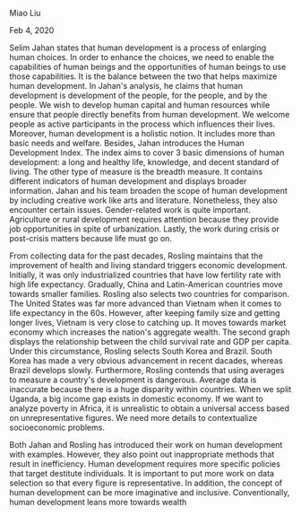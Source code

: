 Miao Liu

Feb 4, 2020

Selim Jahan states that human development is a process of enlarging human choices. In order to enhance the choices, we need to enable the capabilities of human beings and the opportunities of human beings to use those capabilities. It is the balance between the two that helps maximize human development. In Jahan's analysis, he claims that human development is development of the people, for the people, and by the people. We wish to develop human capital and human resources while ensure that people directly benefits from human development. We welcome people as active participants in the process which influences their lives. Moreover, human development is a holistic notion. It includes more than basic needs and welfare. Besides, Jahan introduces the Human Development Index. The index aims to cover 3 basic dimensions of human development: a long and healthy life, knowledge, and decent standard of living. The other type of measure is the breadth measure. It contains different indicators of human development and displays broader information. Jahan and his team broaden the scope of human development by including creative work like arts and literature. Nonetheless, they also encounter certain issues. Gender-related work is quite important. Agriculture or rural development requires attention because they provide job opportunities in spite of urbanization. Lastly, the work during crisis or post-crisis matters because life must go on.

From collecting data for the past decades, Rosling maintains that the improvement of health and living standard triggers economic development. Initially, it was only industrialized countries that have low fertility rate with high life expectancy. Gradually, China and Latin-American countries move towards smaller families. Rosling also selects two countries for comparison. The United States was far more advanced than Vietnam when it comes to life expectancy in the 60s. However, after keeping family size and getting longer lives, Vietnam is very close to catching up. It moves towards market economy which increases the nation's aggregate wealth. The second graph displays the relationship between the child survival rate and GDP per capita. Under this circumstance, Rosling selects South Korea and Brazil. South Korea has made a very obvious advancement in recent dacades, whereas Brazil develops slowly. Furthermore, Rosling contends that using averages to measure a country's development is dangerous. Average data is inaccurate because there is a huge disparity within countries. When we split Uganda, a big income gap exists in domestic economy. If we want to analyze poverty in Africa, it is unrealistic to obtain a universal access based on unrepresentative figures. We need more details to contextualize socioeconomic problems.

Both Jahan and Rosling has introduced their work on human development with examples. However, they also point out inappropriate methods that result in inefficiency. Human development requires more specific policies that target destitute individuals. It is important to put more work on data selection so that every figure is representative. In addition, the concept of human development can be more imaginative and inclusive. Conventionally, human development leans more towards wealth
